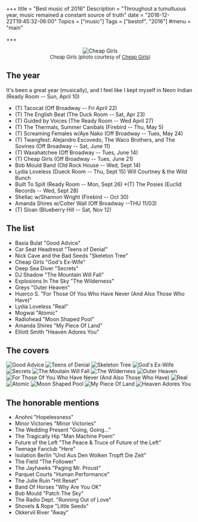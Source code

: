 +++
title = "Best music of 2016"
Description = "Throughout a tumultuous year, music remained a constant source of truth"
date = "2016-12-22T19:45:32-06:00"
Topics = ["music"]
Tags = ["bestof", "2016"]
#menu = "main"

+++
<p></p><div align="center"><img src="http://clrvynt.com/875/files/2016/10/CHEAP-GIRLS.jpg?w=720&cdnnode=1" alt="Cheap Girls" border="0"><br /><font size="2">Cheap Girls (photo courtesy of <a href="http://www.cheapgirls.net/">Cheap Girls</a>)</font></div>


## The year

It's been a great year (musically), and I feel like I kept myself in 
Neon Indian (Ready Room -- Sun, April 10)
* (T) Tacocat (Off Broadway -- Fri April 22)
* (T) The English Beat (The Duck Room -- Sat, Apr 23)
* (T) Guided by Voices (The Ready Room -- Wed April 27)
* (T) The Thermals, Summer Canibals (Firebird -- Thu, May 5)
* (T) Screaming Females w/Aye Nako (Off Broadway -- Tues, May 24)
* (T) Twangfest: Alejandro Escovedo, The Waco Brothers, and The Sovines (Off Broadway -- Sat, June 11)
* (T) Waxahatchee (Off Broadway -- Tues, June 14)
* (T) Cheap Girls (Off Broadway -- Tues, June 21)
* Bob Mould Band (Old Rock House -- Wed, Sept 14)
* Lydia Loveless (Dueck Room -- Thu, Sept 15)
 Will Courtney & the Wild Bunch
* Built To Spill (Ready Room -- Mon, Sept 26)
*(T) The Posies (Euclid Records -- Wed, Sept 28)
* Shellac w/Shannon Wright (Firebird -- Oct 30)
* Amanda Shires w/Colter Wall (Off Broadway --THU 11/03)
* (T) Sloan (Blueberry Hill -- Sat, Nov 12)


## The list

* Basia Bulat "Good Advice" 
* Car Seat Headresst "Teens of Denial"
* Nick Cave and the Bad Seeds "Skeleton Tree"
* Cheap Girls "God's Ex-Wife"
* Deep Sea Diver "Secrets"
* DJ Shadow "The Mountain Will Fall"
* Explosions In The Sky "The Wilderness"
* Greys "Outer Heaven"
* Huerco S. "For Those Of You Who Have Never (And Also Those Who Have)"
* Lydia Loveless "Real"
* Mogwai "Atomic"
* Radiohead "Moon Shaped Pool"
* Amanda Shires "My Piece Of Land"
* Elliott Smith "Heaven Adores You"

## The covers

![Good Advice](/2016/music/basia.jpg)
![Teens of Denial](/2016/music/car.jpg)
![Skeleton Tree](/2016/music/nick.jpg)
![God's Ex-Wife](/2016/music/cheap.jpg)
![Secrets](/2016/music/deep.jpg)
![The Moutain Will Fall](/2016/music/dj.jpg)
![The Wilderness](/2016/music/explosions.jpg)
![Outer Heaven](/2016/music/greys.jpg)
![For Those Of You Who Have Never (And Also Those Who Have)](/2016/music/huerco.jpg)
![Real](/2016/music/lydia.jpg)
![Atomic](/2016/music/mogwai.jpg)
![Moon Shaped Pool](/2016/music/radiohead.jpg)
![My Piece Of Land](/2016/music/amanda.jpg)
![Heaven Adores You](/2016/music/heaven.jpg)

## The honorable mentions

* Anohni "Hopelessness"
* Minor Victories "Minor Victories"
* The Wedding Present "Going, Going..."
* The Tragically Hip "Man Machine Poem"
* Future of the Left "The Peace & Truce of Future of the Left" 
* Teenage Fanclub "Here"
* Isolation Berlin "Und Aus Den Wolken Tropft Die Zeit"
* The Field "The Follower"
* The Jayhawks "Paging Mr. Proust"
* Parquet Courts "Human Performance"
* The Julie Ruin "Hit Reset"
* Band Of Horses "Why Are You OK"
* Bob Mould "Patch The Sky"
* The Radio Dept. "Running Out of Love"
* Shovels & Rope "Little Seeds"
* Okkervil River "Away"

